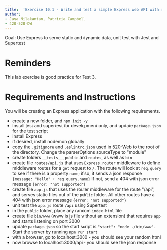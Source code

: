 ```yaml
---
title:  'Exercise 10.1 - Write and test a simple Express web API with router'
author:
- Jaya Nilakantan, Patricia Campbell
- 420-520-DW
---
```


Goal: Use Express to serve static and dynamic data, unit test with Jest and Supertest

# Reminders 

This lab exercise is good practice for Test 3.

# Requirements and Instructions

You will be creating an Express application with the following requirements. 

* create a new folder, and `npm init -y`
* install jest and supertest for development only, and update `package.json` for the test script
* install Express
* if desired, install nodemon globally
* copy the `.gitignore` and `.eslintrc.json` used in 520-Web to the root of the directory. Change the parserOptions sourceType to "module" 
* create folders ``__tests__``, `public` and `routes`, as well as `bin`
* create file `routes/api.js` that uses `Express.router` middleware to define middleware routes for a `get` request to `/`. The route will look at `req.query` to see if there is a property `name`; if so, it sends a json response `{message: "Hello" + req.query.name}` If not, send a 404 with json error message `{error: "not supported"}`
* create file `app.js` that uses the router middleware for the route "/api", and serves static files out of the `public` folder. All other routes have a 404 with json error message `{error: "not supported"}`
* unit test the `app.js` route `/api` using Supertest
* in the `public` folder, place any random `index.html` file
* create file `bin/www` (www is js file without an extension) that requires  `app` and starts listening on port 3000
* update `package.json` so the start script is `"start": "node ./bin/www"`. Start the server by running `npm run start`
* with a browser, go to localhost:3000 - you should see your random html
* now browse to localhost:3000/api - you should see the json response

